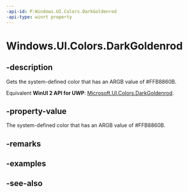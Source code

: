```yaml
---
-api-id: P:Windows.UI.Colors.DarkGoldenrod
-api-type: winrt property
---
```


<!-- Property syntax
public Windows.UI.Color DarkGoldenrod { get; }
-->

# Windows.UI.Colors.DarkGoldenrod

## -description

Gets the system-defined color that has an ARGB value of #FFB8860B.

Equivalent **WinUI 2 API for UWP**: [Microsoft.UI.Colors.DarkGoldenrod](/windows/winui/api/microsoft.ui.colors.darkgoldenrod).

## -property-value

The system-defined color that has an ARGB value of #FFB8860B.

## -remarks

## -examples

## -see-also
